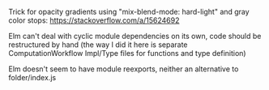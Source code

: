 Trick for opacity gradients using "mix-blend-mode: hard-light" and gray color stops:
https://stackoverflow.com/a/15624692

Elm can't deal with cyclic module dependencies on its own, code should be restructured by hand
(the way I did it here is separate ComputationWorkflow Impl/Type files for functions and type definition)

Elm doesn't seem to have module reexports, neither an alternative to folder/index.js
